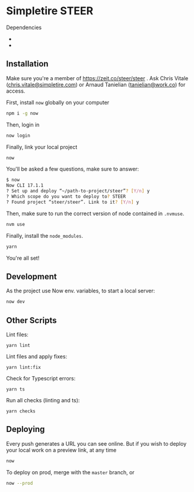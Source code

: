 # Simpletire STEER

Dependencies

- [nvm]: https://github.com/nvm-sh/nvm
- [yarn]: https://classic.yarnpkg.com

## Installation

Make sure you're a member of https://zeit.co/steer/steer . Ask Chris Vitale (chris.vitale@simpletire.com) or Arnaud Tanielian (tanielian@work.co) for access.

First, install `now` globally on your computer

```bash
npm i -g now
```

Then, login in

```bash
now login
```

Finally, link your local project

```bash
now
```

You'll be asked a few questions, make sure to answer:

```bash
$ now
Now CLI 17.1.1
? Set up and deploy “~/path-to-project/steer”? [Y/n] y
? Which scope do you want to deploy to? STEER
? Found project “steer/steer”. Link to it? [Y/n] y
```

Then, make sure to run the correct version of node contained in `.nvmuse`.

```bash
nvm use
```

Finally, install the `node_modules`.

```bash
yarn
```

You're all set!

## Development

As the project use Now env. variables, to start a local server:

```bash
now dev
```

## Other Scripts

Lint files:

```
yarn lint
```

Lint files and apply fixes:

```
yarn lint:fix
```

Check for Typescript errors:

```
yarn ts
```

Run all checks (linting and ts):

```
yarn checks
```

## Deploying

Every push generates a URL you can see online.
But if you wish to deploy your local work on a preview link, at any time

```bash
now
```

To deploy on prod, merge with the `master` branch, or

```bash
now --prod
```
